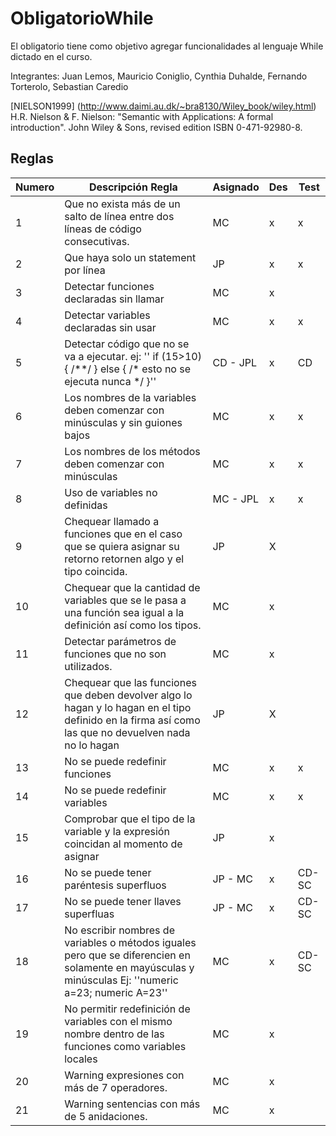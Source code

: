 # ObligatorioWhile

El obligatorio tiene como objetivo agregar funcionalidades al lenguaje While dictado en el curso. 

Integrantes: Juan Lemos, Mauricio Coniglio, Cynthia Duhalde, Fernando Torterolo, Sebastian Caredio

[NIELSON1999] (http://www.daimi.au.dk/~bra8130/Wiley_book/wiley.html)
H.R. Nielson & F. Nielson: "Semantic with Applications: A formal introduction". John Wiley & Sons, revised edition ISBN 0-471-92980-8.


## Reglas

| Numero | Descripción Regla | Asignado | Des | Test |
|--------|-------------------------------------------------------------------------------------------------------------------------------------------------------|----------|-----|-------|
| 1 | Que no exista más de un salto de línea entre dos líneas de código consecutivas. | MC | x | x |
| 2 | Que haya solo un statement por línea | JP | x | x |
| 3 | Detectar funciones declaradas sin llamar | MC | x |  |
| 4 | Detectar variables declaradas sin usar | MC | x |  x|
| 5 | Detectar código que no se va a ejecutar. ej: '' if (15>10) { /\*\*/ } else { /\* esto no se ejecuta nunca \*/ }'' | CD - JPL | x | CD |
| 6 | Los nombres de la variables deben comenzar con minúsculas y sin guiones bajos | MC | x | x |
| 7 | Los nombres de los métodos deben comenzar con minúsculas | MC | x | x |
| 8 | Uso de variables no definidas | MC - JPL | x | x |
| 9 | Chequear llamado a funciones que en el caso que se quiera asignar su retorno retornen algo y el tipo coincida. | JP | X |  |
| 10 | Chequear que la cantidad de variables que se le pasa a una función sea igual a la definición así como los tipos. | MC | x |  |
| 11 | Detectar parámetros de funciones que no son utilizados. | MC | x |  |
| 12 | Chequear que las funciones que deben devolver algo lo hagan y lo hagan en el tipo definido en la firma así como las que no devuelven nada no lo hagan | JP | X |  |
| 13 | No se puede redefinir funciones | MC | x | x |
| 14 | No se puede redefinir variables | MC | x | x |
| 15 | Comprobar que el tipo de la variable y la expresión coincidan al momento de asignar | JP | x |  |
| 16 | No se puede tener paréntesis superfluos | JP - MC | x | CD-SC |
| 17 | No se puede tener llaves superfluas | JP - MC | x | CD-SC |
| 18 | No escribir nombres de variables o métodos iguales pero que se diferencien en solamente en mayúsculas y minúsculas Ej: ''numeric a=23; numeric A=23'' | MC | x | CD-SC |
| 19 | No permitir redefinición de variables con el mismo nombre dentro de las funciones como variables locales | MC | x |  |
| 20 | Warning expresiones con más de 7 operadores. | MC | x |  |
| 21 | Warning sentencias con más de 5 anidaciones. | MC | x |  |
